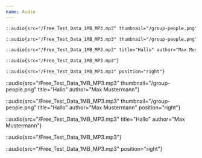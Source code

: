 ```yaml
---
name: Audio
---
```


```markdown
::audio{src="/Free_Test_Data_1MB_MP3.mp3" thumbnail="/group-people.png" title="Hallo" author="Max Mustermann"}

::audio{src="/Free_Test_Data_1MB_MP3.mp3" thumbnail="/group-people.png" title="Hallo" author="Max Mustermann" position="right"}

::audio{src="/Free_Test_Data_1MB_MP3.mp3" title="Hallo" author="Max Mustermann"}

::audio{src="/Free_Test_Data_1MB_MP3.mp3"}

::audio{src="/Free_Test_Data_1MB_MP3.mp3" position="right"}
```

::audio{src="/Free_Test_Data_1MB_MP3.mp3" thumbnail="/group-people.png" title="Hallo" author="Max Mustermann"}

::audio{src="/Free_Test_Data_1MB_MP3.mp3" thumbnail="/group-people.png" title="Hallo" author="Max Mustermann" position="right"}

::audio{src="/Free_Test_Data_1MB_MP3.mp3" title="Hallo" author="Max Mustermann"}

::audio{src="/Free_Test_Data_1MB_MP3.mp3"}

::audio{src="/Free_Test_Data_1MB_MP3.mp3" position="right"}
